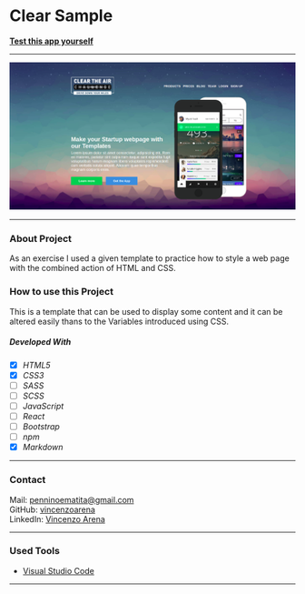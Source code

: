 # Clear Sample

**[Test this app yourself](https://vincenzoarena.github.io/clearsample/)**

---

![This is like my template looks like.](./img/my-app.png)

---

### About Project

As an exercise I used a given template to practice how to style a web page with the combined action of HTML and CSS.

### How to use this Project

This is a template that can be used to display some content and it can be altered easily thans to the Variables introduced using CSS.

##### Developed With

- [x] _HTML5_
- [x] _CSS3_
- [ ] _SASS_
- [ ] _SCSS_
- [ ] _JavaScript_
- [ ] _React_
- [ ] _Bootstrap_
- [ ] _npm_
- [x] _Markdown_

---

### Contact

Mail: <penninoematita@gmail.com><br>
GitHub: [vincenzoarena](https://github.com/vincenzoarena)<br>
LinkedIn: [Vincenzo Arena](https://www.linkedin.com/in/vincenzo-arena-032a064b/)

---

### Used Tools

- [Visual Studio Code](https://code.visualstudio.com/)

---